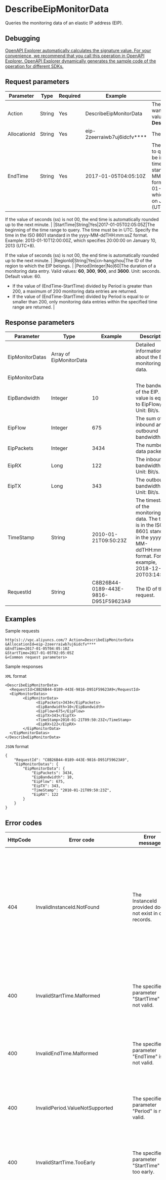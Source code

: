 # DescribeEipMonitorData

Queries the monitoring data of an elastic IP address \(EIP\).

## Debugging

[OpenAPI Explorer automatically calculates the signature value. For your convenience, we recommend that you call this operation in OpenAPI Explorer. OpenAPI Explorer dynamically generates the sample code of the operation for different SDKs.](https://api.aliyun.com/#product=Vpc&api=DescribeEipMonitorData&type=RPC&version=2016-04-28)

## Request parameters

|Parameter|Type|Required|Example|Description|
|---------|----|--------|-------|-----------|
|Action|String|Yes|DescribeEipMonitorData|The operation that you want to perform. Set the value to **DescribeEipMonitorData**. |
|AllocationId|String|Yes|eip-2zeerraiwb7uj6idcfv\*\*\*\*|The ID of the EIP. |
|EndTime|String|Yes|2017-01-05T04:05:10Z|The end of the time range to query. The time must be in UTC. Specify the time in the ISO 8601 standard in the yyyy-MM-ddTHH:mm:ssZ format. Example: 2013-01-10T12:00:00Z, which specifies 20:00:00 on January 10, 2013 \(UTC+8\).

If the value of seconds \(ss\) is not 00, the end time is automatically rounded up to the next minute. |
|StartTime|String|Yes|2017-01-05T02:05:05Z|The beginning of the time range to query. The time must be in UTC. Specify the time in the ISO 8601 standard in the yyyy-MM-ddTHH:mm:ssZ format. Example: 2013-01-10T12:00:00Z, which specifies 20:00:00 on January 10, 2013 \(UTC+8\).

If the value of seconds \(ss\) is not 00, the end time is automatically rounded up to the next minute. |
|RegionId|String|Yes|cn-hangzhou|The ID of the region to which the EIP belongs. |
|Period|Integer|No|60|The duration of a monitoring data entry. Valid values: **60**, **300**, **900**, and **3600**. Unit: seconds. Default value: 60.

-   If the value of \(EndTime-StartTime\) divided by Period is greater than 200, a maximum of 200 monitoring data entries are returned.
-   If the value of \(EndTime-StartTime\) divided by Period is equal to or smaller than 200, only monitoring data entries within the specified time range are returned. |

## Response parameters

|Parameter|Type|Example|Description|
|---------|----|-------|-----------|
|EipMonitorDatas|Array of EipMonitorData| |Detailed information about the EIP monitoring data. |
|EipMonitorData| | | |
|EipBandwidth|Integer|10|The bandwidth of the EIP. This value is equal to EipFlow/60. Unit: Bit/s. |
|EipFlow|Integer|675|The sum of inbound and outbound bandwidth. |
|EipPackets|Integer|3434|The number of data packets. |
|EipRX|Long|122|The inbound bandwidth. Unit: Bit/s. |
|EipTX|Long|343|The outbound bandwidth. Unit: Bit/s. |
|TimeStamp|String|2010-01-21T09:50:23Z|The timestamp of the monitoring data. The time is in the ISO 8601 standard in the yyyy-MM-ddTHH:mm:ssZ format. For example, 2018-12-20T03:14:00Z. |
|RequestId|String|C8B26B44-0189-443E-9816-D951F59623A9|The ID of the request. |

## Examples

Sample requests

```
http(s)://vpc.aliyuncs.com/? Action=DescribeEipMonitorData
&AllocationId=eip-2zeerraiwb7uj6idcfv****
&EndTime=2017-01-05T04:05:10Z
&StartTime=2017-01-05T02:05:05Z
&<Common request parameters>
```

Sample responses

`XML` format

```
<DescribeEipMonitorData>
  <RequestId>C8B26B44-0189-443E-9816-D951F59623A9</RequestId>
  <EipMonitorDatas>
        <EipMonitorData>
              <EipPackets>3434</EipPackets>
              <EipBandwidth>10</EipBandwidth>
              <EipFlow>675</EipFlow>
              <EipTX>343</EipTX>
              <TimeStamp>2010-01-21T09:50:23Z</TimeStamp>
              <EipRX>122</EipRX>
        </EipMonitorData>
  </EipMonitorDatas>
</DescribeEipMonitorData>
```

`JSON` format

```
{
    "RequestId": "C8B26B44-0189-443E-9816-D951F59623A9",
    "EipMonitorDatas": {
        "EipMonitorData": {
            "EipPackets": 3434,
            "EipBandwidth": 10,
            "EipFlow": 675,
            "EipTX": 343,
            "TimeStamp": "2010-01-21T09:50:23Z",
            "EipRX": 122
        }
    }
}
```

## Error codes

|HttpCode|Error code|Error message|Description|
|--------|----------|-------------|-----------|
|404|InvalidInstanceId.NotFound|The InstanceId provided does not exist in our records.|The error message returned because the specified Elastic Compute Service \(ECS\) instance does not belong to the specified virtual private cloud \(VPC\).|
|400|InvalidStartTime.Malformed|The specified parameter "StartTime" is not valid.|The error message returned because the value of the StartTime parameter is invalid.|
|400|InvalidEndTime.Malformed|The specified parameter "EndTime" is not valid.|The error message returned because the value of the EndTime parameter is invalid.|
|400|InvalidPeriod.ValueNotSupported|The specified parameter "Period" is not valid.|The error message returned because the value of the Period parameter is invalid.|
|400|InvalidStartTime.TooEarly|The specified parameter "StartTime" is too early.|The error message returned because the value of the StartTime parameter is invalid.|
|400|InvalidAllocationId.NotFound|Specified allocation id is not found.|The error message returned because the specified EIP does not exist. Check whether the specified ID is correct.|
|400|OperationDenied.TooManyDataQueried|Specified operation is denied as too many data to return.|The error message returned because the number of data entries to be returned exceeds the upper limit.|
|404|Forbidden.RegionNotFound|Specified region is not found during access authentication.|The error message returned because the specified region does not exist. Check whether the specified region ID is valid.|

For a list of error codes, visit the [API Error Center](https://error-center.alibabacloud.com/status/product/Vpc).

